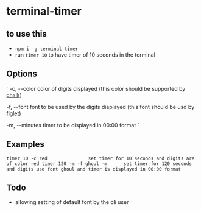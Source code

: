 # terminal-timer

## to use this

* `npm i -g terminal-timer`
* run `timer 10` to have timer of 10 seconds in the terminal

## Options

`
  -c, --color   color of digits displayed (this color should be supported by [chalk](https://npmjs.com/package/chalk))
  
  -f, --font    font to be used by the digits diaplayed (this font should be usd by [figlet](https://npmjs.com/pcakage/figlet))
  
  -m, --minutes timer to be displayed in 00:00 format
`

## Examples

`
  timer 10 -c red               set timer for 10 seconds and digits are of color red
  timer 120 -m -f ghoul -m      set timer for 120 seconds and digits use font ghoul and timer is displayed in 00:00 format
`

## Todo

* allowing setting of default font by the cli user
